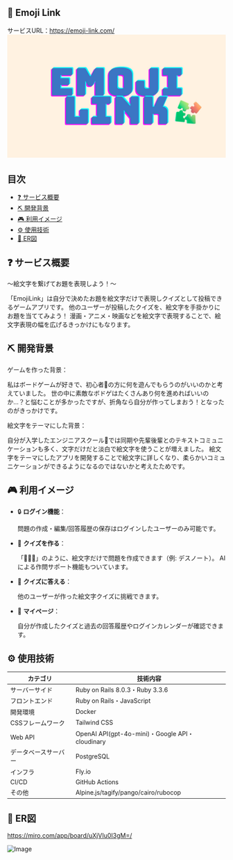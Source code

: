 ## 🧩 Emoji Link
サービスURL：https://emoji-link.com/
![Image](app/assets/images/emojilink.jpg)

## 目次
* [❓ サービス概要](https://github.com/Takeshi-Yamada/emoji?tab=readme-ov-file#-%E3%82%B5%E3%83%BC%E3%83%93%E3%82%B9%E6%A6%82%E8%A6%81)
* [⛏ 開発背景](https://github.com/Takeshi-Yamada/emoji?tab=readme-ov-file#%EF%B8%8F-%E9%96%8B%E7%99%BA%E8%83%8C%E6%99%AF)
* [🎮 利用イメージ](https://github.com/Takeshi-Yamada/emoji?tab=readme-ov-file#-%E5%88%A9%E7%94%A8%E3%82%A4%E3%83%A1%E3%83%BC%E3%82%B8)
* [⚙️ 使用技術](https://github.com/Takeshi-Yamada/emoji?tab=readme-ov-file#%EF%B8%8F-%E4%BD%BF%E7%94%A8%E6%8A%80%E8%A1%93)
* [🎨 ER図](https://github.com/Takeshi-Yamada/emoji?tab=readme-ov-file#-er%E5%9B%B3)


## ❓ サービス概要
～絵文字を繋げてお題を表現しよう！～

「EmojiLink」は自分で決めたお題を絵文字だけで表現しクイズとして投稿できるゲームアプリです。
他のユーザーが投稿したクイズを、絵文字を手掛かりにお題を当ててみよう！
漫画・アニメ・映画などを絵文字で表現することで、絵文字表現の幅を広げるきっかけにもなります。

## ⛏️ 開発背景
ゲームを作った背景：

私はボードゲームが好きで、初心者🔰の方に何を遊んでもらうのがいいのかと考えていました。
世の中に素敵なボドゲはたくさんあり何を進めればいいのか…？と悩むことが多かったですが、折角なら自分が作ってしまおう！となったのがきっかけです。


絵文字をテーマにした背景：

自分が入学したエンジニアスクール🏫では同期や先輩後輩とのテキストコミュニケーションも多く、文字だけだと淡白で絵文字を使うことが増えました。
絵文字をテーマにしたアプリを開発することで絵文字に詳しくなり、柔らかいコミュニケーションができるようになるのではないかと考えたためです。

## 🎮 利用イメージ
* 🔒 **ログイン機能**：

  問題の作成・編集/回答履歴の保存はログインしたユーザーのみ可能です。

* 📝 **クイズを作る**：

  「📓🍎👿」のように、絵文字だけで問題を作成できます（例: デスノート）。
  AIによる作問サポート機能もついています。

* 🎯 **クイズに答える**：

  他のユーザーが作った絵文字クイズに挑戦できます。

* 👤 **マイページ**：

  自分が作成したクイズと過去の回答履歴やログインカレンダーが確認できます。

## ⚙️ 使用技術

| カテゴリ         | 技術内容                                         |
| ------------ | -------------------------------------------- |
| サーバーサイド      | Ruby on Rails 8.0.3・Ruby 3.3.6               |
| フロントエンド      | Ruby on Rails・JavaScript                     |
| 開発環境           | Docker
| CSSフレームワーク   | Tailwind CSS                       |
| Web API      | OpenAI API(gpt-4o-mini)・Google API・cloudinary |
| データベースサーバー   | PostgreSQL                                   |
| インフラ | Fly.io                                       |
| CI/CD   | GitHub Actions                             |
| その他   | Alpine.js/tagify/pango/cairo/rubocop   |

## 🎨 ER図
https://miro.com/app/board/uXjVIu0I3gM=/

<img width="948" height="732" alt="Image" src="https://github.com/user-attachments/assets/33ee3f46-6127-4caa-be11-4224b49c06a7" />




